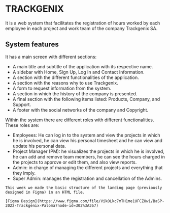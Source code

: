 # TRACKGENIX

It is a web system that facilitates the registration of hours worked by each employee in each project and work team of the company Trackgenix SA.

## System features

It has a main screen with different sections:

* A main title and subtitle of the application with its respective name.
* A sidebar with Home, Sign Up, Log In and Contact Information.
* A section with the different functionalities of the application.
* A section with the reasons why to use Trackgenix.
* A form to request information from the system.
* A section in which the history of the company is presented.
* A final section with the following items listed: Products, Company, and Support.
* A footer with the social networks of the company and Copyright.


Within the system there are different roles with different functionalities. These roles are:

* Employees: He can log in to the system and view the projects in which he is involved, he can view his personal timesheet and he can view and update his personal data.
* Project Manager (PM): he visualizes the projects in which he is involved, he can add and remove team members, he can see the hours charged in the projects to approve or edit them, and also view reports.
* Admin: in charge of managing the different projects and everything that they imply.
* Super Admin: manages the registration and cancellation of the Admins.

```
This week we made the basic structure of the landing page (previously designed in Figma) in an HTML file.

[Figma Design](https://www.figma.com/file/VikOLkc7mTH1me1UFCZUw1/BaSP-2022-Trackgenix-Paloma?node-id=302%3A367)